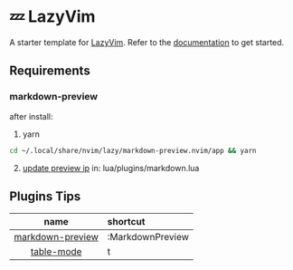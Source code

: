 # 💤 LazyVim

A starter template for [LazyVim](https://github.com/LazyVim/LazyVim).
Refer to the [documentation](https://lazyvim.github.io/installation) to get started.

## Requirements

### markdown-preview

after install: 

1. yarn
```bash
cd ~/.local/share/nvim/lazy/markdown-preview.nvim/app && yarn
```

2. [update preview ip](https://github.com/iamcco/markdown-preview.nvim/pull/9) in:
lua/plugins/markdown.lua

## Plugins Tips

| name | shortcut |
| :--: | :------- |
| [markdown-preview](https://github.com/iamcco/markdown-preview.nvim) | :MarkdownPreview |
| [table-mode](https://github.com/dhruvasagar/vim-table-mode) | <leader>t |

